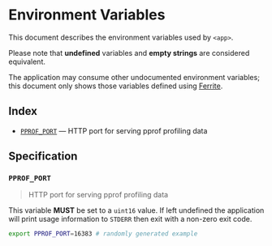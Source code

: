 # Environment Variables

This document describes the environment variables used by `<app>`.

Please note that **undefined** variables and **empty strings** are considered
equivalent.

The application may consume other undocumented environment variables; this
document only shows those variables defined using [Ferrite].

## Index

- [`PPROF_PORT`](#PPROF_PORT) — HTTP port for serving pprof profiling data

## Specification

### `PPROF_PORT`

> HTTP port for serving pprof profiling data

This variable **MUST** be set to a `uint16` value.
If left undefined the application will print usage information to `STDERR` then
exit with a non-zero exit code.

```bash
export PPROF_PORT=16383 # randomly generated example
```

<!-- references -->

[ferrite]: https://github.com/dogmatiq/ferrite
